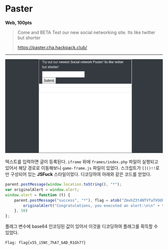 # Paster
**Web, 100pts**
> Come and BETA Test our new social networking site. Its like twitter but shorter
>
> https://paster.cha.hackpack.club/

--------------------------------------------------------------------------------

![Main](main.png)

텍스트를 입력하면 글이 등록된다. `iframe` 위에 `frames/index.php` 파일이 실행되고 있어서 해당 경로로 이동해보니 `game-frame.js` 파일이 있었다. 스크립트가 `[]()!!`로만 구성되어 있는 **JSFuck** 스타일이었다. 디코딩하여 아래와 같은 코드를 얻었다.

```js
parent.postMessage(window.location.toString(), "*");
var originalAlert = window.alert;
window.alert = function (t) {
    parent.postMessage("success", "*"), flag = atob("ZmxhZ3t4NTVfaTVOdF83aEE3X2JBRF9SMUdoNz99"), setTimeout(function () {
        originalAlert("Congratulations, you executed an alert:\n\n" + t + "\n\nhere is the flag: " + flag)
    }, 50)
};
```

플래그 변수에 base64 인코딩된 값이 있어서 이것을 디코딩하여 플래그를 획득할 수 있었다.

```
Flag: flag{x55_i5Nt_7hA7_bAD_R1Gh7?}
```